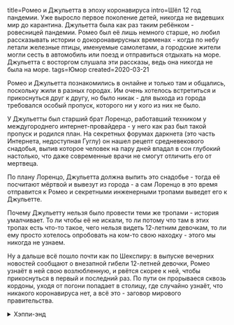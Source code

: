 title=Ромео и Джульетта в эпоху коронавируса
intro=Шёл 12 год пандемии. Уже выросло первое поколение детей, никогда не видевших мир до карантина. Джульетта была как раз таким ребёнком - ровесницей пандемии. Ромео был её лишь немного старше, но любил рассказывать истории о докоронавирусных временах - когда по небу летали железные птицы, именуемые самолетами, а городские жители могли сесть в автомобиль или поезд и отправиться отдыхать на море. Джульетта с восторгом слушала эти рассказы, ведь она никогда не была на море.
tags=Юмор
created=2020-03-21

Ромео и Джульетта познакомились в онлайне и только там и общались,
поскольку жили в разных городах. Им очень хотелось встретиться и
прикоснуться друг к другу, но было никак - для выхода из города требовался
особый пропуск, которого ни у кого из них не было.

У Джульетты был старший брат Лоренцо, работавший техником у междугороднего
интернет-провайдера - у него как раз был такой пропуск и родился план. На
секретных форумах даркнета (это часть Интернета, недоступная Гуглу) он
нашел рецепт средневекового снадобья, выпив которое человек на пару дней
впадал в сон глубокий настолько, что даже современные врачи не смогут
отличить его от мертвеца.

По плану Лоренцо, Джульетта должна выпить это снадобье - тогда её
посчитают мёртвой и вывезут из города - а сам Лоренцо в это время
отправится к Ромео и секретными инженерными тропами выведет его к
Джульетте.

Почему Джульетту нельзя было провести теми же тропами - история
умалчивает. То ли чтобы её не искали, то ли потому что там в этих тропах
есть что-то такое, чего нельзя видеть 12-летним девочкам, то ли ему просто
хотелось опробовать на ком-то свою находку - этого мы никогда не узнаем.

Ну а дальше всё пошло почти как по Шекспиру: в выпуске вечерних новостей
сообщают о внезапной гибели 12-летней девочки, Ромео узнаёт в ней свою
возлюбленную, и рвётся скорее к ней, чтобы прикоснуться в первый и
последний раз. По пути он прорываеся сквозь кордоны, уходя от погони
попадает в столицу, где случайно узнаёт, что никакого коронавируса нет, а
всё это - заговор мирового правительства.

<div>
<details><summary>Хэппи-энд</summary>
<p>Мировое правительство сообщает Ромео, что его возлюбленная не умерла, а очень крепко спит и скоро проснётся; боясь разоблачения предлагает Ромео междугородний пропуск в обмен на молчание - Ромео соглашается, что любовь важнее всего и взяв пропуск мчится к Джульетте. Джульетта просыпается в объятиях своего возлюбленного - они вместе едут на море, коронавирус продолжается.</p>
</details>
</div>

